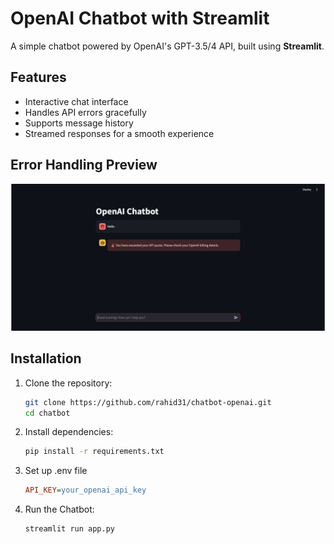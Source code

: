 # OpenAI Chatbot with Streamlit

A simple chatbot powered by OpenAI's GPT-3.5/4 API, built using **Streamlit**.

## Features
- Interactive chat interface
- Handles API errors gracefully
- Supports message history
- Streamed responses for a smooth experience

## Error Handling Preview
![Error Message](images/error_preview.png)

## Installation
1. Clone the repository:
   ```sh
   git clone https://github.com/rahid31/chatbot-openai.git
   cd chatbot

2. Install dependencies:
    ```sh
    pip install -r requirements.txt
3. Set up .env file
    ```ini
    API_KEY=your_openai_api_key
4. Run the Chatbot:
    ```sh
    streamlit run app.py 